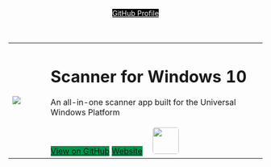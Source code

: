 <p align="center" style='margin-bottom:50px'><a href="https://github.com/simon-knuth/" class="btn" style='background:#000000; color:#FFFFFF; margin:0 auto'>GitHub Profile</a></p>
<table width="100%">
  <tr>
    <td width="15%">
      <image src='https://user-images.githubusercontent.com/50021001/112044278-ea04f900-8b49-11eb-8399-8499f6391e57.png'/>
    </td>
    <td width="85%">
      <h1>Scanner for Windows 10</h1>
      An all-in-one scanner app built for the Universal Windows Platform
      <br><br>
      <a href="https://github.com/simon-knuth/scanner/index" class="btn" style='background:#00954A; margin-bottom:12px'>View on GitHub</a>
      <a href="http://simon-knuth.github.io/scanner" class="btn" style="background:#00954A; margin-bottom:12px">Website</a>
      <a href="https://www.microsoft.com/store/apps/9N438MZHD3ZF" style="margin-left:16px"><img src="https://i.imgur.com/aAWYhvm.png" height="52.39px" style="border-radius:0.3rem"/></a>
    </td>
  </tr>
</table>
